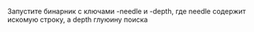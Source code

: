 Запустите бинарник с ключами -needle и -depth, где needle содержит искомую строку, а depth глуюину поиска